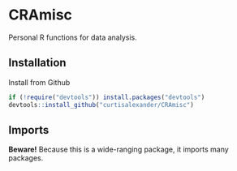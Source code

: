 # CRAmisc

Personal R functions for data analysis.

## Installation

Install from Github

```R
if (!require("devtools")) install.packages("devtools")
devtools::install_github("curtisalexander/CRAmisc")
```

## Imports

**Beware!**  Because this is a wide-ranging package, it imports many packages.